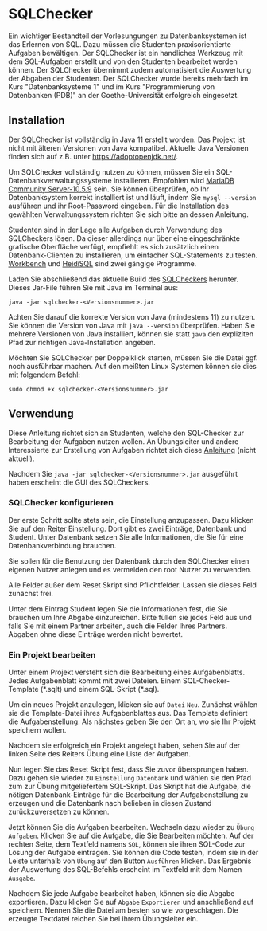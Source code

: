 # SQLChecker
Ein wichtiger Bestandteil der Vorlesungungen zu Datenbanksystemen ist das Erlernen von SQL. Dazu müssen die Studenten praxisorientierte Aufgaben bewältigen. Der SQLChecker ist ein handliches Werkzeug mit dem SQL-Aufgaben erstellt und von den Studenten bearbeitet werden können. Der SQLChecker übernimmt zudem automatisiert die Auswertung der Abgaben der Studenten. 
Der SQLChecker wurde bereits mehrfach im Kurs "Datenbanksysteme 1" und im Kurs "Programmierung von Datenbanken (PDB)" an der Goethe-Universität erfolgreich eingesetzt.  

## Installation
Der SQLChecker ist vollständig in Java 11 erstellt worden. Das Projekt ist nicht mit älteren Versionen von Java kompatibel. Aktuelle Java Versionen finden sich auf z.B. unter https://adoptopenjdk.net/.
  
 Um SQLChecker vollständig nutzen zu können, müssen Sie ein SQL-Datenbankverwaltungssysteme installieren. Empfohlen wird [MariaDB Community Server-10.5.9](https://mariadb.com/downloads/) sein. Sie können überprüfen, ob Ihr Datenbanksystem korrekt installiert ist und läuft, indem Sie 
 `mysql --version` ausführen und ihr Root-Password eingeben. Für die Installation des gewählten Verwaltungssystem richten Sie sich bitte an dessen Anleitung.
 
 Studenten sind in der Lage alle Aufgaben durch Verwendung des SQLCheckers lösen. Da dieser allerdings nur über eine eingeschränkte grafische Oberfläche verfügt, empfiehlt es sich zusätzlich einen Datenbank-Clienten zu installieren, um einfacher SQL-Statements zu testen. [Workbench](https://www.mysql.com/de/products/workbench/) und [HeidiSQL](https://www.heidisql.com/) sind zwei gängige Programme.
 
 Laden Sie abschließend das aktuelle Build des [SQLCheckers](https://github.com/ptrckbnck/SQLChecker/releases) herunter. Dieses Jar-File führen Sie mit Java im Terminal aus:
 
 `java -jar sqlchecker-<Versionsnummer>.jar`
 
 Achten Sie darauf die korrekte Version von Java (mindestens 11) zu nutzen. Sie können die Version von Java mit `java --version` überprüfen. Haben Sie mehrere Versionen von Java installiert, können sie statt `java` den expliziten Pfad zur richtigen Java-Installation angeben.
 
 
  Möchten Sie SQLChecker per Doppelklick starten, müssen Sie die Datei ggf. noch ausführbar machen.  Auf den meißten Linux Systemen können sie dies mit folgendem Befehl:
  
  `sudo chmod +x sqlchecker-<Versionsnummer>.jar`
 
## Verwendung
Diese Anleitung richtet sich an Studenten, welche den SQL-Checker zur Bearbeitung der Aufgaben nutzen wollen. An Übungsleiter und andere Interessierte zur Erstellung von Aufgaben richtet sich diese [Anleitung](README-ADMIN.md) (nicht aktuell). 

 Nachdem Sie `java -jar sqlchecker-<Versionsnummer>.jar` ausgeführt haben erscheint die GUI des SQLCheckers.
  
 ### SQLChecker konfigurieren
 Der erste Schritt sollte stets sein, die Einstellung anzupassen. Dazu klicken Sie auf den Reiter Einstellung. Dort gibt es zwei Einträge, Datenbank und Student. Unter Datenbank setzen Sie alle Informationen, die Sie für eine Datenbankverbindung brauchen.
  
 Sie sollen für die Benutzung der Datenbank durch den SQLChecker einen eigenen Nutzer anlegen und es vermeiden den root Nutzer zu verwenden. 
   
 Alle Felder außer dem Reset Skript sind Pflichtfelder. Lassen sie dieses Feld zunächst frei.
  
 Unter dem Eintrag Student legen Sie die Informationen fest, die Sie brauchen um Ihre Abgabe einzureichen. Bitte füllen sie jedes Feld aus und falls Sie mit einem Partner arbeiten, auch die Felder Ihres Partners. Abgaben ohne diese Einträge werden nicht bewertet.

### Ein Projekt bearbeiten
Unter einem Projekt versteht sich die Bearbeitung eines Aufgabenblatts. Jedes Aufgabenblatt kommt mit zwei Dateien. Einem SQL-Checker-Template (\*.sqlt) und einem SQL-Skript (\*.sql).

Um ein neues Projekt anzulegen, klicken sie auf `Datei` `Neu`. Zunächst wählen sie die Template-Datei ihres Aufgabenblattes aus. Das Template definiert die Aufgabenstellung. Als nächstes geben Sie den Ort an, wo sie Ihr Projekt speichern wollen.

Nachdem sie erfolgreich ein Projekt angelegt haben, sehen Sie auf der linken Seite des Reiters Übung eine Liste der Aufgaben.

Nun legen Sie das Reset Skript fest, dass Sie zuvor übersprungen haben. Dazu gehen sie wieder zu `Einstellung` `Datenbank` und wählen sie den Pfad zum zur Übung mitgeliefertem SQL-Skript. Das Skript hat die Aufgabe, die nötigen Datenbank-Einträge für die Bearbeitung der Aufgabenstellung zu erzeugen und die Datenbank nach belieben in diesen Zustand zurückzuversetzen zu können.

Jetzt können Sie die Aufgaben bearbeiten. Wechseln dazu wieder zu `Übung` `Aufgaben`. Klicken Sie auf die Aufgabe, die Sie Bearbeiten möchten. Auf der rechten Seite, dem Textfeld namens `SQL`, können sie ihren SQL-Code zur Lösung der Aufgabe eintragen. Sie können die Code testen, indem sie in der Leiste unterhalb von `Übung` auf den Button `Ausführen` klicken. Das Ergebnis der Auswertung des SQL-Befehls erscheint im Textfeld mit dem Namen `Ausgabe`.

Nachdem Sie jede Aufgabe bearbeitet haben, können sie die Abgabe exportieren. Dazu klicken Sie auf `Abgabe` `Exportieren` und anschließend auf speichern. Nennen Sie die Datei am besten so wie vorgeschlagen. Die erzeugte Textdatei reichen Sie bei ihrem Übungsleiter ein. 

 



